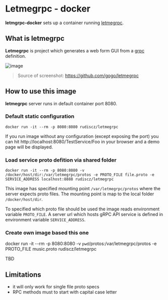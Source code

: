 # Letmegrpc - docker

**letmgrpc-docker** sets up a container running [letmegrpc](https://github.com/gogo/letmegrpc).

## What is letmegrpc

**Letmegrpc** is project which generates a web form GUI from a [grpc](http://www.grpc.io/) definition.

![image](https://github.com/gogo/letmegrpc/blob/master/screenshot.png "ScreenShot")
> Source of screenshot: https://github.com/gogo/letmegrpc

## How to use this image

**letmegrpc** server runs in default container port 8080. 

### Default static configuration

`docker run -it --rm -p 8080:8080 rudiscz/letmegrpc`

If you run image without any configuration (except exposing the port) you can hit http://localhost:8080/TestService/Foo in your browser and a demo page will be displayed.

### Load service proto defition via shared folder

`docker run -it --rm -p 8080:8080 -v /docker/host/dir:/var/letmegrpc/protos -e PROTO_FILE file.proto -e SERVICE_ADDRESS localhost:8888 rudiscz/letmegrpc`

This image has specified mounting point `/var/letmegrpc/protos` where the server expects proto files. The mounting point is map to the local folder `/docker/host/dir`. 

To specified which proto file should be used the image reads environment variable `PROTO_FILE`. A server url which hosts gRPC API service is defined in environment variable `SERVICE_ADDRESS`.

### Create own image based this one

docker run -it --rm -p 8080:8080 -v `pwd`/protos:/var/letmegrpc/protos -e PROTO_FILE music.proto rudiscz/letmegrpc

TBD

## Limitations

- it will only work for single file proto specs
- RPC methods must to start with capital case letter

